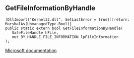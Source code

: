 ## GetFileInformationByHandle

```
[DllImport("Kernel32.dll", SetLastError = true)][return: MarshalAs(UnmanagedType.Bool)]
public static extern bool GetFileInformationByHandle(
   SafeFileHandle hFile,
   out BY_HANDLE_FILE_INFORMATION lpFileInformation
);
```

[Microsoft documentation](https://docs.microsoft.com/en-us/windows/win32/api/fileapi/nf-fileapi-getfileinformationbyhandle)
